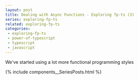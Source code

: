 ```yaml
---
layout: post
title: Dealing with Async Functions - Exploring fp-ts (3) 
series: exploring-fp-ts
related: exploring-fp-ts
categories:
 - exploring-fp-ts
 - power-of-typescript
 - typescript
 - javascript
---
```


We've started using a lot more functional programming styles

{% include components__SeriesPosts.html %}
    

